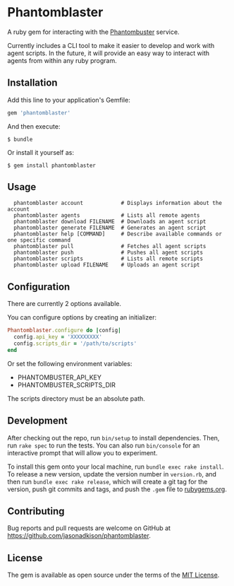 # Phantomblaster

A ruby gem for interacting with the [Phantombuster](https://phantombuster.com) service.

Currently includes a CLI tool to make it easier to develop and work with agent scripts. In the future, it will provide an easy way to interact with agents from within any ruby program.

## Installation

Add this line to your application's Gemfile:

```ruby
gem 'phantomblaster'
```

And then execute:

    $ bundle

Or install it yourself as:

    $ gem install phantomblaster

## Usage

```
  phantomblaster account            # Displays information about the account
  phantomblaster agents             # Lists all remote agents
  phantomblaster download FILENAME  # Downloads an agent script
  phantomblaster generate FILENAME  # Generates an agent script
  phantomblaster help [COMMAND]     # Describe available commands or one specific command
  phantomblaster pull               # Fetches all agent scripts
  phantomblaster push               # Pushes all agent scripts
  phantomblaster scripts            # Lists all remote scripts
  phantomblaster upload FILENAME    # Uploads an agent script
```

## Configuration

There are currently 2 options available.

You can configure options by creating an initializer:

```ruby
Phantomblaster.configure do |config|
  config.api_key = 'XXXXXXXXX'
  config.scripts_dir = '/path/to/scripts'
end
```

Or set the following environment variables:

* PHANTOMBUSTER_API_KEY
* PHANTOMBUSTER_SCRIPTS_DIR

The scripts directory must be an absolute path.

## Development

After checking out the repo, run `bin/setup` to install dependencies. Then, run `rake spec` to run the tests. You can also run `bin/console` for an interactive prompt that will allow you to experiment.

To install this gem onto your local machine, run `bundle exec rake install`. To release a new version, update the version number in `version.rb`, and then run `bundle exec rake release`, which will create a git tag for the version, push git commits and tags, and push the `.gem` file to [rubygems.org](https://rubygems.org).

## Contributing

Bug reports and pull requests are welcome on GitHub at https://github.com/jasonadkison/phantomblaster.

## License

The gem is available as open source under the terms of the [MIT License](http://opensource.org/licenses/MIT).
